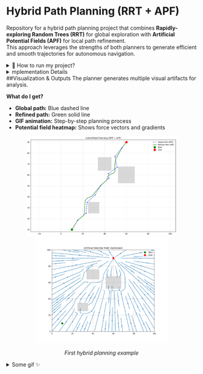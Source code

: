 # Hybrid Path Planning (RRT + APF)

Repository for a hybrid path planning project that combines **Rapidly-exploring Random Trees (RRT)** for global exploration with **Artificial Potential Fields (APF)** for local path refinement.  
This approach leverages the strengths of both planners to generate efficient and smooth trajectories for autonomous navigation.

<details>
<summary>🚀 How to run my project? </summary>

**Prerequisites:**  

```bash
pip install numpy matplotlib shapely
```

**Run the project:**  

```bash
python main.py
```

This will:
- Generate a global path using RRT
- Refine it with APF
- Visualize the process and save:
  - The environment with obstacles
  - The RRT initial path
  - The smoothed APF path
  - A GIF animation of the planning process
  - The potential field heatmap

</details>

<details>
<summary>
mplementation Details</summary>


### Global Planning (RRT)
- Rapidly explores the configuration space
- Generates an initial feasible path
- Handles complex environments efficiently

### Local Planning (APF)
- Refines the global path for smoothness
- Uses attractive forces towards the goal
- Implements repulsive forces from obstacles
- Provides dynamic obstacle avoidance

### Visualization
- Real-time path planning visualization
- Animated demonstration of the planning process
- Clear representation of obstacles and paths

**Configurable Parameters**

| Parameter | Meaning |
|----------|---------|
| `k_att` | Attractive force gain |
| `k_rep` | Repulsive force gain |
| `rho_0` | Obstacle influence range |
| `local_step_size` | Step size for local planner |
| `max_iterations` | Maximum iterations for RRT |

</details>
##Visualization & Outputs
The planner generates multiple visual artifacts for analysis.

**What do I get?**

- **Global path:** Blue dashed line  
- **Refined path:** Green solid line  
- **GIF animation:** Step-by-step planning process  
- **Potential field heatmap:** Shows force vectors and gradients  

<div align="center">

<img src="Figure/Hybrid_Path.png"  width="400"/>
<img src="Figure/potential_field.png"  width="350"/>
<p><em>First hybrid planning example </em></p>
</div>

<details>
<summary> Some gif ✨</summary>

<div align="center">
<img src="Figure/hybrid_planning.gif" width="450"/>
<img src="Figure/hybrid_planning_2.gif" width="450"/>
<img src="Figure/hybrid_planning_3.gif" width="450"/>
<img src="Figure/hybrid_planning_4.gif" width="450"/>

</div>
</details>
